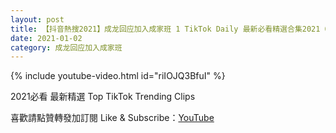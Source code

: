```yaml
---
layout: post
title: 【抖音熱搜2021】成龙回应加入成家班 1 TikTok Daily 最新必看精選合集2021 01 02
date: 2021-01-02
category: 成龙回应加入成家班
---
```


{% include youtube-video.html id="riIOJQ3BfuI" %}

2021必看 最新精選 Top TikTok Trending Clips

喜歡請點贊轉發加訂閱 Like & Subscribe：[YouTube](https://www.youtube.com/channel/UCAoR7VcanIPd04uEq_GIylA/videos)

